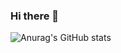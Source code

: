 ### Hi there 👋

![Anurag's GitHub stats](https://github-readme-stats.vercel.app/api?username=j-mogi@kakao.comID&show_icons=true&theme=radical)

<!--
**J-MOGI/J-MOGI** is a ✨ _special_ ✨ repository because its `README.md` (this file) appears on your GitHub profile.

Here are some ideas to get you started:

- 🔭 I’m currently working on ...
- 🌱 I’m currently learning ...
- 👯 I’m looking to collaborate on ...
- 🤔 I’m looking for help with ...
- 💬 Ask me about ...
- 📫 How to reach me: ...
- 😄 Pronouns: ...
- ⚡ Fun fact: ...
-->
